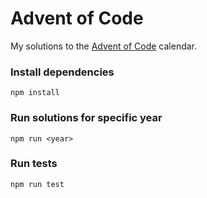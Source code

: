 # Advent of Code
My solutions to the [Advent of Code](https://adventofcode.com/) calendar.

### Install dependencies
```npm install```

### Run solutions for specific year
```npm run <year>```

### Run tests
```npm run test```